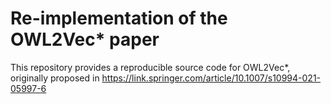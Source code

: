 # Re-implementation of the OWL2Vec* paper
This repository provides a reproducible source code for OWL2Vec*, originally proposed in https://link.springer.com/article/10.1007/s10994-021-05997-6
